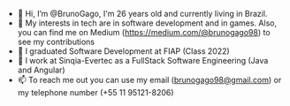 - 👋 Hi, I’m @BrunoGago, I'm 26 years old and currently living in Brazil.
- 👀 My interests in tech are in software development and in games. Also, you can find me on Medium (https://medium.com/@brunogago98) to see my contributions
- 🌱 I graduated Software Development at FIAP (Class 2022)
- 💞️ I work at Sinqia-Evertec as a FullStack Software Engineering (Java and Angular)
- 📫 To reach me out you can use my email (brunogago98@gmail.com) or my telephone number (+55 11 95121-8206)

<!---
BrunoGago/BrunoGago is a ✨ special ✨ repository because its `README.md` (this file) appears on your GitHub profile.
You can click the Preview link to take a look at your changes.
--->

